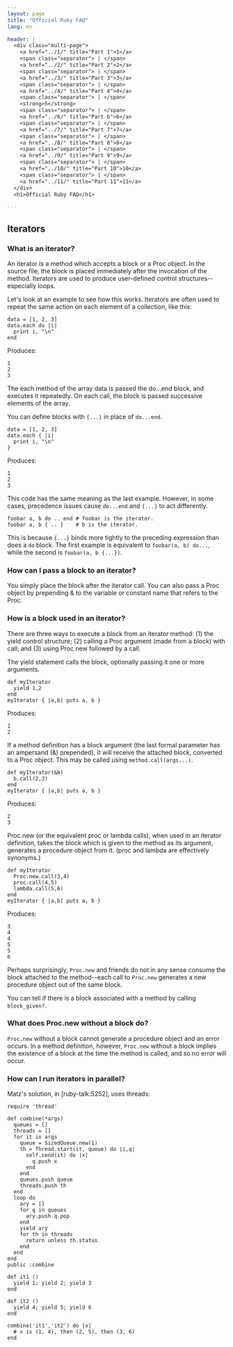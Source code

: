 ```yaml
---
layout: page
title: "Official Ruby FAQ"
lang: en

header: |
  <div class="multi-page">
    <a href="../1/" title="Part 1">1</a>
    <span class="separator"> | </span>
    <a href="../2/" title="Part 2">2</a>
    <span class="separator"> | </span>
    <a href="../3/" title="Part 3">3</a>
    <span class="separator"> | </span>
    <a href="../4/" title="Part 4">4</a>
    <span class="separator"> | </span>
    <strong>5</strong>
    <span class="separator"> | </span>
    <a href="../6/" title="Part 6">6</a>
    <span class="separator"> | </span>
    <a href="../7/" title="Part 7">7</a>
    <span class="separator"> | </span>
    <a href="../8/" title="Part 8">8</a>
    <span class="separator"> | </span>
    <a href="../9/" title="Part 9">9</a>
    <span class="separator"> | </span>
    <a href="../10/" title="Part 10">10</a>
    <span class="separator"> | </span>
    <a href="../11/" title="Part 11">11</a>
  </div>
  <h1>Official Ruby FAQ</h1>

---
```


## Iterators

### What is an iterator?

An iterator is a method which accepts a block or a Proc object. In the source
file, the block is placed immediately after the invocation of the method.
Iterators are used to produce user-defined control structures--especially
loops.

Let's look at an example to see how this works. Iterators are often used to
repeat the same action on each element of a collection, like this:

    data = [1, 2, 3]
    data.each do |i|
      print i, "\n"
    end

Produces:

    1
    2
    3

The each method of the array data is passed the do...end block, and executes
it repeatedly. On each call, the block is passed successive elements of the
array.

You can define blocks with `{...}` in place of `do...end`.

    data = [1, 2, 3]
    data.each { |i|
      print i, "\n"
    }

Produces:

    1
    2
    3

This code has the same meaning as the last example. However, in some cases,
precedence issues cause `do...end` and `{...}` to act differently.

    foobar a, b do .. end # foobar is the iterator.
    foobar a, b { .. }    # b is the iterator.

This is because `{...}` binds more tightly to the preceding expression than
does a `do` block. The first example is equivalent to `foobar(a, b) do...`,
while the second is `foobar(a, b {...})`.

### How can I pass a block to an iterator?

You simply place the block after the iterator call. You can also pass a Proc
object by prepending & to the variable or constant name that refers to the
Proc.

### How is a block used in an iterator?

There are three ways to execute a block from an iterator method:
(1) the yield control structure; (2) calling a Proc argument
(made from a block) with call; and (3) using Proc.new followed by a call.

The yield statement calls the block, optionally passing it one or more
arguments.

    def myIterator
      yield 1,2
    end
    myIterator { |a,b| puts a, b }

Produces:

    1
    2

If a method definition has a block argument (the last formal parameter has
an ampersand (&) prepended), it will receive the attached block, converted
to a Proc object. This may be called using `method.call(args...)`.

    def myIterator(&b)
      b.call(2,3)
    end
    myIterator { |a,b| puts a, b }

Produces:

    2
    3

Proc.new (or the equivalent proc or lambda calls), when used in an iterator
definition, takes the block which is given to the method as its argument,
generates a procedure object from it. (proc and lambda are effectively
synonyms.)

    def myIterator
      Proc.new.call(3,4)
      proc.call(4,5)
      lambda.call(5,6)
    end
    myIterator { |a,b| puts a, b }

Produces:

    3
    4
    4
    5
    5
    6

Perhaps surprisingly, `Proc.new` and friends do not in any sense consume
the block attached to the method--each call to `Proc.new` generates a new
procedure object out of the same block.

You can tell if there is a block associated with a method by calling
`block_given?`.

### What does Proc.new without a block do?

`Proc.new` without a block cannot generate a procedure object and an error
occurs. In a method definition, however, `Proc.new` without a block implies
the existence of a block at the time the method is called, and so no error
will occur.

### How can I run iterators in parallel?

Matz's solution, in [ruby-talk:5252], uses threads:

    require 'thread'

    def combine(*args)
      queues = []
      threads = []
      for it in args
        queue = SizedQueue.new(1)
        th = Thread.start(it, queue) do |i,q|
          self.send(it) do |x|
            q.push x
          end
        end
        queues.push queue
        threads.push th
      end
      loop do
        ary = []
        for q in queues
          ary.push q.pop
        end
        yield ary
        for th in threads
          return unless th.status
        end
      end
    end
    public :combine

    def it1 ()
      yield 1; yield 2; yield 3
    end

    def it2 ()
      yield 4; yield 5; yield 6
    end

    combine('it1','it2') do |x|
      # x is (1, 4), then (2, 5), then (3, 6)
    end
